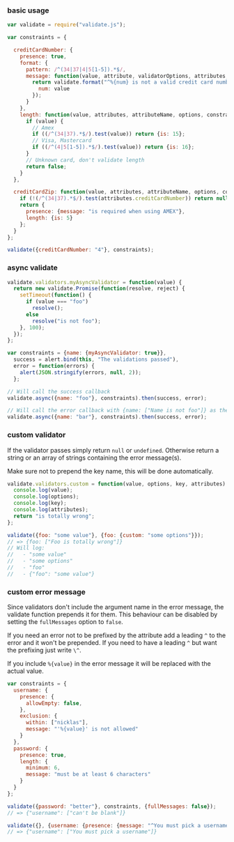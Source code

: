 ### basic usage

```javascript
var validate = require("validate.js");

var constraints = {

  creditCardNumber: {
    presence: true,
    format: {
      pattern: /^(34|37|4|5[1-5]).*$/,
      message: function(value, attribute, validatorOptions, attributes, globalOptions) {
        return validate.format("^%{num} is not a valid credit card number", {
          num: value
        });
      }
    },
    length: function(value, attributes, attributeName, options, constraints) {
      if (value) {
        // Amex
        if ((/^(34|37).*$/).test(value)) return {is: 15};
        // Visa, Mastercard
        if ((/^(4|5[1-5]).*$/).test(value)) return {is: 16};
      }
      // Unknown card, don't validate length
      return false;
    }
  },

  creditCardZip: function(value, attributes, attributeName, options, constraints) {
    if (!(/^(34|37).*$/).test(attributes.creditCardNumber)) return null;
    return {
      presence: {message: "is required when using AMEX"},
      length: {is: 5}
    };
  }
};

validate({creditCardNumber: "4"}, constraints);
```


### async validate

```javascript
validate.validators.myAsyncValidator = function(value) {
  return new validate.Promise(function(resolve, reject) {
    setTimeout(function() {
      if (value === "foo") 
        resolve();
      else 
        resolve("is not foo");
    }, 100);
  });
};

var constraints = {name: {myAsyncValidator: true}},
  success = alert.bind(this, "The validations passed"),
  error = function(errors) {
    alert(JSON.stringify(errors, null, 2));
  };

// Will call the success callback
validate.async({name: "foo"}, constraints).then(success, error);

// Will call the error callback with {name: ["Name is not foo"]} as the first argument
validate.async({name: "bar"}, constraints).then(success, error);
```


### custom validator

If the validator passes simply return `null` or `undefined`. Otherwise return a string or an array of strings containing the error message(s).

Make sure not to prepend the key name, this will be done automatically.

```javascript
validate.validators.custom = function(value, options, key, attributes) {
  console.log(value);
  console.log(options);
  console.log(key);
  console.log(attributes);
  return "is totally wrong";
};

validate({foo: "some value"}, {foo: {custom: "some options"}});
// => {foo: ["Foo is totally wrong"]}
// Will log:
//   - "some value"
//   - "some options"
//   - "foo"
//   - {"foo": "some value"}
```


### custom error message

Since validators don't include the argument name in the error message, the validate function prepends it for them. This behaviour can be disabled by setting the `fullMessages` option to `false`.

If you need an error not to be prefixed by the attribute add a leading `^` to the error and it won't be prepended. If you need to have a leading `^` but want the prefixing just write `\^`.

If you include `%{value}` in the error message it will be replaced with the actual value.

```javascript
var constraints = {
  username: {
    presence: {
      allowEmpty: false,
    },
    exclusion: {
      within: ["nicklas"],
      message: "'%{value}' is not allowed"
    }
  },
  password: {
    presence: true,
    length: {
      minimum: 6,
      message: "must be at least 6 characters"
    }
  }
};

validate({password: "better"}, constraints, {fullMessages: false});
// => {"username": ["can't be blank"]}

validate({}, {username: {presence: {message: "^You must pick a username"}}});
// => {"username": ["You must pick a username"]}
```

